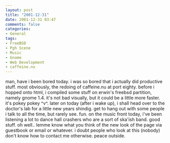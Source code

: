 ```yaml
---
layout: post
title: "2001-12-31"
date: 2001-12-31 03:47
comments: false
categories: 
- General
tags:
- FreeBSD
- Pgh Scene
- Music
- Gnome
- Web Development
- caffeine.nu
---
```

man, have i been bored today. i was so bored that i actually did productive stuff. most obviously, the redoing of caffeine.nu at port eighty. before i hopped onto html, i compiled some stuff on erwin's freebsd partition, namely gnome 1.4. it's not bad visually, but it could be a little more faster. it's pokey pokey &#94;v&#94;. later on today (after i wake up), i shall head over to the doctor's lab for a little new years shindig. get to hang out with some people i talk to all the time, but rarely see. fun. on the music front today, i've been listening a lot to dance hall crashers who are a sort of ska'ish band. good stuff. oh well.. lemme know what you think of the new look of the page via guestbook or email or whatever. i doubt people who look at this (nobody) don't know how to contact me otherwise. peace outside.
